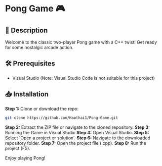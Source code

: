 # Pong Game 🎮

## 📝 Description
Welcome to the classic two-player Pong game with a C++ twist! Get ready for some nostalgic arcade action.

## 🛠 Prerequisites
- Visual Studio (Note: Visual Studio Code is not suitable for this project)

## 📥 Installation

**Step 1:** Clone or download the repo:
```bash
git clone https://github.com/Haothai1/Pong-Game.git
```
**Step 2:** Extract the ZIP file or navigate to the cloned repository.
**Step 3:** Running the Game in Visual Studio
**Step 4:** Open Visual Studio.
**Step 5:** Select 'Open a project or solution'.
**Step 6:** Navigate to the downloaded repository folder.
**Step 7:** Open the project file (.cpp).
**Step 8:** Run the project (F5).

Enjoy playing Pong!
